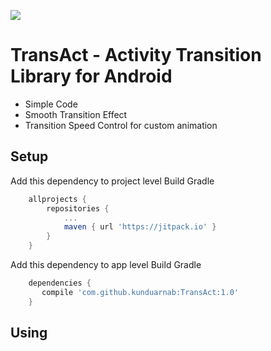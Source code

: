[![](https://jitpack.io/v/arnabkundu-developer/TransAct.svg)](https://jitpack.io/#arnabkundu-developer/TransAct)

# TransAct - Activity Transition Library for Android

- Simple Code
- Smooth Transition Effect
- Transition Speed Control for custom animation

## Setup
Add this dependency  to project level Build Gradle
```groovy
	allprojects {
		repositories {
			...
			maven { url 'https://jitpack.io' }
		}
	}
```

Add this dependency  to app level Build Gradle
```groovy
	dependencies {
	   compile 'com.github.kunduarnab:TransAct:1.0'
	}
```

## Using

